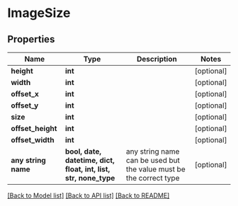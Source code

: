 # ImageSize


## Properties
Name | Type | Description | Notes
------------ | ------------- | ------------- | -------------
**height** | **int** |  | [optional] 
**width** | **int** |  | [optional] 
**offset_x** | **int** |  | [optional] 
**offset_y** | **int** |  | [optional] 
**size** | **int** |  | [optional] 
**offset_height** | **int** |  | [optional] 
**offset_width** | **int** |  | [optional] 
**any string name** | **bool, date, datetime, dict, float, int, list, str, none_type** | any string name can be used but the value must be the correct type | [optional]

[[Back to Model list]](../README.md#documentation-for-models) [[Back to API list]](../README.md#documentation-for-api-endpoints) [[Back to README]](../README.md)


